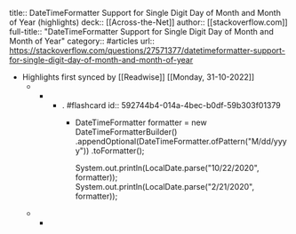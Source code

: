title:: DateTimeFormatter Support for Single Digit Day of Month and Month of Year (highlights)
deck:: [[Across-the-Net]]
author:: [[stackoverflow.com]]
full-title:: "DateTimeFormatter Support for Single Digit Day of Month and Month of Year"
category:: #articles
url:: https://stackoverflow.com/questions/27571377/datetimeformatter-support-for-single-digit-day-of-month-and-month-of-year

- Highlights first synced by [[Readwise]] [[Monday, 31-10-2022]]
	- -
		- . #flashcard
		  id:: 592744b4-014a-4bec-b0df-59b303f01379
			- DateTimeFormatter formatter = new DateTimeFormatterBuilder()
			            .appendOptional(DateTimeFormatter.ofPattern("M/dd/yyyy"))
			            .toFormatter();
			  
			  System.out.println(LocalDate.parse("10/22/2020", formatter));
			  System.out.println(LocalDate.parse("2/21/2020", formatter));
	- -